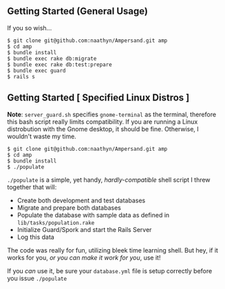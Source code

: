## Getting Started (General Usage)

If you so wish...

    $ git clone git@github.com:naathyn/Ampersand.git amp
    $ cd amp
    $ bundle install
    $ bundle exec rake db:migrate
    $ bundle exec rake db:test:prepare
    $ bundle exec guard
    $ rails s

## Getting Started [ Specified Linux Distros ]

__Note__: `server_guard.sh` specifies `gnome-terminal` as the terminal, therefore this bash script really limits compatibility. If you are running a Linux distrobution with the Gnome desktop, it should be fine. Otherwise, I wouldn't waste my time.

    $ git clone git@github.com:naathyn/Ampersand.git amp
    $ cd amp
    $ bundle install
    $ ./populate

`./populate` is a simple, yet handy, *hardly-compatible* shell script I threw together that will:

* Create both development and test databases
* Migrate and prepare both databases
* Populate the database with sample data as defined in `lib/tasks/population.rake`
* Initialize Guard/Spork and start the Rails Server
* Log this data

The code was really for fun, utilizing bleek time learning shell. But hey, if it works for you, _or you can make it work for you_, use it!

If you _can_ use it, be sure your `database.yml` file is setup correctly before you issue `./populate`

